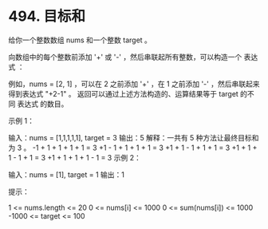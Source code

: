 # 494. 目标和
  给你一个整数数组 nums 和一个整数 target 。
  
  向数组中的每个整数前添加 '+' 或 '-' ，然后串联起所有整数，可以构造一个 表达式 ：
  
  例如，nums = [2, 1] ，可以在 2 之前添加 '+' ，在 1 之前添加 '-' ，然后串联起来得到表达式 "+2-1" 。
  返回可以通过上述方法构造的、运算结果等于 target 的不同 表达式 的数目。
  
   
  
  示例 1：
  
  输入：nums = [1,1,1,1,1], target = 3
  输出：5
  解释：一共有 5 种方法让最终目标和为 3 。
  -1 + 1 + 1 + 1 + 1 = 3
  +1 - 1 + 1 + 1 + 1 = 3
  +1 + 1 - 1 + 1 + 1 = 3
  +1 + 1 + 1 - 1 + 1 = 3
  +1 + 1 + 1 + 1 - 1 = 3
  示例 2：
  
  输入：nums = [1], target = 1
  输出：1
   
  
  提示：
  
  1 <= nums.length <= 20
  0 <= nums[i] <= 1000
  0 <= sum(nums[i]) <= 1000
  -1000 <= target <= 100